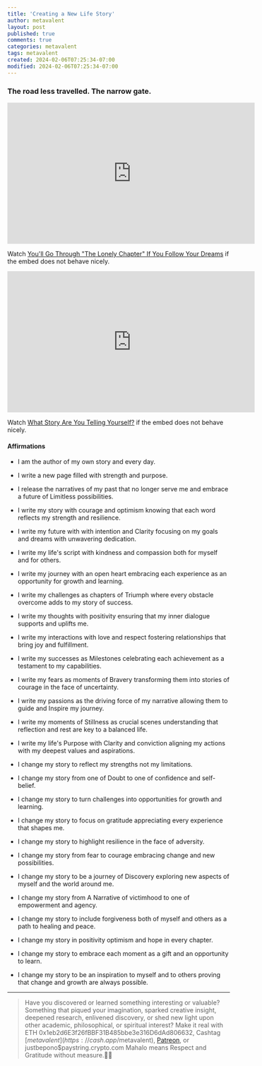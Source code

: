 ```yaml
---
title: 'Creating a New Life Story'
author: metavalent
layout: post
published: true
comments: true
categories: metavalent
tags: metavalent
created: 2024-02-06T07:25:34-07:00
modified: 2024-02-06T07:25:34-07:00
---
```


<!-- Manual create timestamp if needed { date --iso-8601=seconds } -->

### The road less travelled. The narrow gate.

<!-- YouTube Player -->
<iframe id="ytplayer" type="text/html" class="center" loading="lazy" width="560" height="320"
  src="https://www.youtube.com/embed/DF_FkTOAIXw"
  frameborder="0"></iframe>

Watch [You'll Go Through \"The Lonely Chapter\" If You Follow Your Dreams](https://youtu.be/DF_FkTOAIXw) if the embed does not behave nicely.

<!-- YouTube Player -->
<iframe id="ytplayer" type="text/html" class="center" loading="lazy" width="560" height="320"
  src="https://www.youtube.com/embed/xRte4jL5OJY?autoplay=1"
  frameborder="0"></iframe>

Watch [What Story Are You Telling Yourself?](https://youtu.be/xRte4jL5OJY) if the embed does not behave nicely.

#### Affirmations

* I am the author of my own story and every day.
* I write a new page filled with strength and purpose.
* I release the narratives of my past that no longer serve me and embrace a future of Limitless possibilities.
* I write my story with courage and optimism knowing that each word reflects my strength and resilience.
* I write my future with with intention and Clarity focusing on my goals and dreams with unwavering dedication.
* I write my life's script with kindness and compassion both for myself and for others.
* I write my journey with an open heart embracing each experience as an opportunity for growth and learning.
* I write my challenges as chapters of Triumph where every obstacle overcome adds to my story of success.
* I write my thoughts with positivity ensuring that my inner dialogue supports and uplifts me.
* I write my interactions with love and respect fostering relationships that bring joy and fulfillment.
* I write my successes as Milestones celebrating each achievement as a testament to my capabilities.
* I write my fears as moments of Bravery transforming them into stories of courage in the face of uncertainty.
* I write my passions as the driving force of my narrative allowing them to guide and Inspire my journey.
* I write my moments of Stillness as crucial scenes understanding that reflection and rest are key to a balanced life.
* I write my life's Purpose with Clarity and conviction aligning my actions with my deepest values and aspirations.

* I change my story to reflect my strengths not my limitations.
* I change my story from one of Doubt to one of confidence and self-belief.
* I change my story to turn challenges into opportunities for growth and learning.
* I change my story to focus on gratitude appreciating every experience that shapes me.
* I change my story to highlight resilience in the face of adversity.
* I change my story from fear to courage embracing change and new possibilities.
* I change my story to be a journey of Discovery exploring new aspects of myself and the world around me.
* I change my story from A Narrative of victimhood to one of empowerment and agency.
* I change my story to include forgiveness both of myself and others as a path to healing and peace.
* I change my story in positivity optimism and hope in every chapter.
* I change my story to embrace each moment as a gift and an opportunity to learn.
* I change my story to be an inspiration to myself and to others proving that change and growth are always possible.


---
> Have you discovered or learned something interesting or valuable? Something that piqued your imagination, sparked creative insight, deepened research, enlivened discovery, or shed new light upon other academic, philosophical, or spiritual interest? Make it real with ETH 0x1eb2d6E3f26fBBF31B485bbe3e316D6dAd806632, Cashtag [$metavalent](https://cash.app/$metavalent), [Patreon](https://patreon.com/metavalent), or justbepono$paystring.crypto.com Mahalo means Respect and Gratitude without measure.🙏🏼

